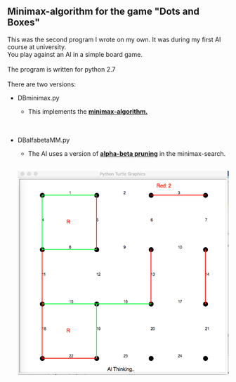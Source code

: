 Minimax-algorithm for the game "Dots and Boxes"
-------
This was the second program I wrote on my own. It was during my first AI course at university.  
You play against an AI in a simple board game.  
  <br>
The program is written for python 2.7  
  <br>
There are two versions:
- DBminimax.py
  - This implements the __<a href=https://en.wikipedia.org/wiki/Minimax>minimax-algorithm.</a>__  
  <br><br>
- DBalfabetaMM.py
  - The AI uses a version of __<a href=https://en.wikipedia.org/wiki/Alpha%E2%80%93beta_pruning>alpha-beta pruning</a>__ in the minimax-search.  
    
    
  <br>
  
  ![Pic of the app in Turtle](ScreenShot.png) 